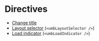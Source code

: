 # Directives

- [Change title](changeTitle)
- [Layout selector](umbLayoutSelector/) (`<umbLayoutSelector />`)
- [Load indicator](umbLoadIndicator/) (`<umbLoadIndicator />`)

